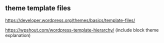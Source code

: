 ## theme template files 

https://developer.wordpress.org/themes/basics/template-files/

https://wpshout.com/wordpress-template-hierarchy/
(include block theme explanation)


